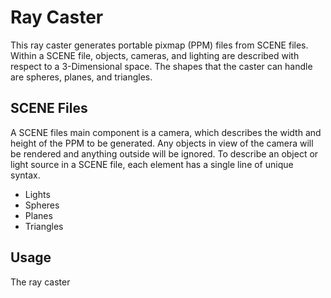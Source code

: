 # Ray Caster

This ray caster generates portable pixmap (PPM) files from SCENE files. Within a SCENE file, objects, cameras, and lighting are described with respect to a 3-Dimensional space. The shapes that the caster can handle are spheres, planes, and triangles. 

## SCENE Files

A SCENE files main component is a camera, which describes the width and height of the PPM to be generated. Any objects in view of the camera will be rendered and anything outside will be ignored. To describe an object or light source in a SCENE file, each element has a single line of unique syntax.

* Lights
* Spheres
* Planes
* Triangles

## Usage

The ray caster
